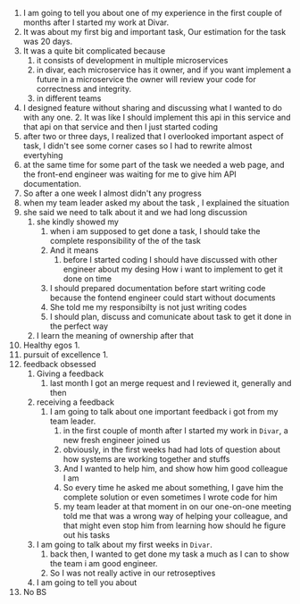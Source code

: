
1. I am going to tell you about one of my experience in the first couple of months after I started my work at Divar.
2. It was about my first big and important task, Our estimation for the task was 20 days.
3. It was a quite bit complicated because 
	1. it consists of development in multiple microservices 
	2. in divar, each microservice has it owner, and if you want implement a future in a microservice the owner will review your code for correctness and integrity.
	3. in different teams
4. I designed feature without sharing and discussing what I wanted to do with any one.
	2. It was like I should implement this api in this service and that api on that service  and then I just started coding
6. after two or three days, I realized that I overlooked  important aspect of task, I didn't see some corner cases so I had to rewrite almost evertyhing
7. at the same time  for some part of the task we needed a web page, and the front-end engineer was waiting for me to give him API documentation.
8. So after a one week I almost didn't any progress
9. when my team leader asked my about the task , I explained  the situation
10. she said we need to talk about it  and we had long discussion
	1. she kindly showed my 
		1. when i am supposed to get done a task, I should take the  complete responsibility of the of the task 
		2. And it means
			1. before I started coding I should  have discussed with other engineer about my desing How i want to implement  to get it done on time
		3. I should prepared documentation before start writing code because the fontend engineer could start without documents
		4. She told me my responsibilty is not just writing codes
		5. I should plan, discuss and comunicate about task to get it done in the perfect way 
	2. I learn the meaning of ownership after that
11. Healthy egos
	1. 
12. pursuit of excellence
	1. 
13. feedback obsessed
	1. Giving a feedback
		1. last month I got an merge request and I reviewed it, generally and then 
	2. receiving a feedback
		1. I am going to talk about one important feedback i got from my team leader. 
			1. in the first couple of month after I started my work in `Divar`, a new fresh engineer joined us
			3. obviously, in the first weeks had had lots of question about how systems are working together and stuffs
			4. And I wanted to help him, and show how  him good colleague I am
			5. So every time he asked me about something, I gave him the complete solution or even sometimes I wrote code for him
			6. my team leader at that moment in on our one-on-one meeting told me that was a wrong way of helping your colleague, and that might even stop him from learning how should he figure out his tasks
	3. I am going to talk about my first weeks in `Divar`.
		1. back then, I wanted to get done my task a much as I can to show the team i am good engineer. 
		2. So  I was not really active in our retroseptives
	4. I am going to tell you about 
14. No BS